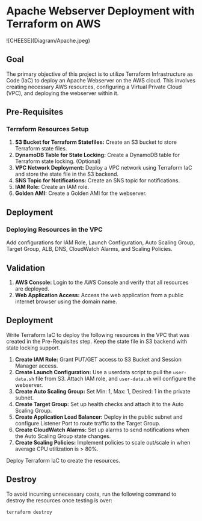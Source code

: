 <h1>Apache Webserver Deployment with Terraform on AWS</h1>
![CHEESE](Diagram/Apache.jpeg)


<h2>Goal</h2>
<p>The primary objective of this project is to utilize Terraform Infrastructure as Code (IaC) to deploy an Apache Webserver on the AWS cloud. This involves creating necessary AWS resources, configuring a Virtual Private Cloud (VPC), and deploying the webserver within it.</p>
<h2>Pre-Requisites</h2>
<h3>Terraform Resources Setup</h3>
<ol>
  <li><strong>S3 Bucket for Terraform Statefiles:</strong> Create an S3 bucket to store Terraform state files.</li>
  <li><strong>DynamoDB Table for State Locking:</strong> Create a DynamoDB table for Terraform state locking. (Optional)</li> 
  <li><strong>VPC Network Deployment:</strong> Deploy a VPC network using Terraform IaC and store the state file in the S3 backend.</li>
  <li><strong>SNS Topic for Notifications:</strong> Create an SNS topic for notifications.</li>
  <li><strong>IAM Role:</strong> Create an IAM role.</li>
  <li><strong>Golden AMI:</strong> Create a Golden AMI for the webserver.</li>
</ol>
<h2>Deployment</h2>
<h3>Deploying Resources in the VPC</h3>
<p>Add configurations for IAM Role, Launch Configuration, Auto Scaling Group, Target Group, ALB, DNS, CloudWatch Alarms, and Scaling Policies.</p>
<h2>Validation</h2>
<ol>
  <li><strong>AWS Console:</strong> Login to the AWS Console and verify that all resources are deployed.</li>
  <li><strong>Web Application Access:</strong> Access the web application from a public internet browser using the domain name.</li>
</ol>
<h2>Deployment</h2>

<p>Write Terraform IaC to deploy the following resources in the VPC that was created in the Pre-Requisites step. Keep the state file in S3 backend with state locking support.</p>

<ol>
  <li>
    <strong>Create IAM Role:</strong> Grant PUT/GET access to S3 Bucket and Session Manager access.
  </li>

  <li>
    <strong>Create Launch Configuration:</strong> Use a userdata script to pull the <code>user-data.sh</code> file from S3. Attach IAM role, and <code>user-data.sh</code> will configure the webserver.
  </li>

  <li>
    <strong>Create Auto Scaling Group:</strong> Set Min: 1, Max: 1, Desired: 1 in the private subnet.
  </li>

  <li>
    <strong>Create Target Group:</strong> Set up health checks and attach it to the Auto Scaling Group.
  </li>

  <li>
    <strong>Create Application Load Balancer:</strong> Deploy in the public subnet and configure Listener Port to route traffic to the Target Group.
  </li>

  <li>
    <strong>Create CloudWatch Alarms:</strong> Set up alarms to send notifications when the Auto Scaling Group state changes.
  </li>

  <li>
    <strong>Create Scaling Policies:</strong> Implement policies to scale out/scale in when average CPU utilization is > 80%.
  </li>
</ol>

<p>Deploy Terraform IaC to create the resources.</p>

<h2>Destroy</h2>
<p>To avoid incurring unnecessary costs, run the following command to destroy the resources once testing is over:</p>
<pre><code>terraform destroy</code></pre>
</body>
</html>
